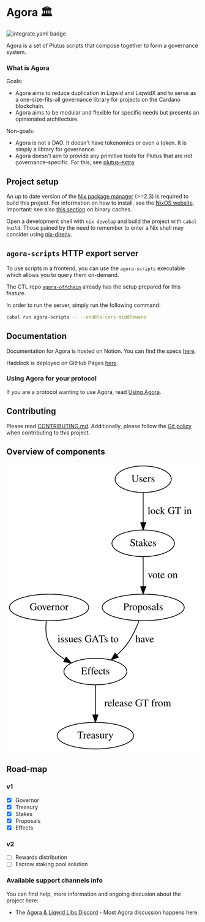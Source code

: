 # Agora :classical_building:
![integrate.yaml badge](https://github.com/Liqwid-Labs/agora/actions/workflows/integrate.yaml/badge.svg?branch=master)

Agora is a set of Plutus scripts that compose together to form a governance system.

### What is Agora

Goals:

-   Agora aims to reduce duplication in Liqwid and LiqwidX and to serve as a one-size-fits-all governance library for projects on the Cardano blockchain.
-   Agora aims to be modular and flexible for specific needs but presents an opinionated architecture.

Non-goals:

-   Agora is not a DAO. It doesn't have tokenomics or even a token. It is simply a library for governance.
-   Agora doesn't aim to provide any primitive tools for Plutus that are not governance-specific. For this, see [plutus-extra](https://github.com/Liqwid-Labs/plutus-extra/).

## Project setup

An up to date version of the [Nix package manager](nixos.org) (>=2.3) is required to build this project. For information on how to install, see the [NixOS website](https://nixos.org/download.html). Important: see also [this section](https://github.com/input-output-hk/plutus#nix-advice) on binary caches.

Open a development shell with `nix develop` and build the project with `cabal build`. Those pained by the need to remember to enter a Nix shell may consider using [nix-direnv](https://github.com/nix-community/nix-direnv).

## `agora-scripts` HTTP export server

To use scripts in a frontend, you can use the `agora-scripts` executable which allows you to query them on-demand.

The CTL repo [`agora-offchain`](https://github.com/mlabs-haskell/agora-offchain) already has the setup prepared for this feature.

In order to run the server, simply run the following command:

```sh
cabal run agora-scripts -- --enable-cors-middleware
```

## Documentation

Documentation for Agora is hosted on Notion. You can find the specs [here](https://liqwid.notion.site/e85c09d2c9a542b19aac8dd3d6caa98b?v=d863219cd6a14082a661c4959cabd6e7).

Haddock is deployed on GitHub Pages [here](https://liqwid-labs.github.io/agora/).

### Using Agora for your protocol

If you are a protocol wanting to use Agora, read [Using Agora](https://liqwid.notion.site/Using-Agora-74ceb4a70d024992abd9ff07087013e6).

## Contributing

Please read [CONTRIBUTING.md](./CONTRIBUTING.md). Additionally, please follow the [Git policy](https://liqwid.notion.site/Git-Policy-9a7979b2fd5d4604b6d042b084e7e14f) when contributing to this project.

## Overview of components

<p align="center">
  <img src="/docs/diagrams/gov-overview.svg"/>
</p>

## Road-map

### v1

-   [x] Governor
-   [x] Treasury
-   [x] Stakes
-   [x] Proposals
-   [x] Effects

### v2

-   [ ] Rewards distribution
-   [ ] Escrow staking pool solution

### Available support channels info

You can find help, more information and ongoing discusion about the project here:

- The [Agora & Liqwid Libs Discord](https://discord.gg/yGkjxrYueB) - Most Agora discussion happens here.
